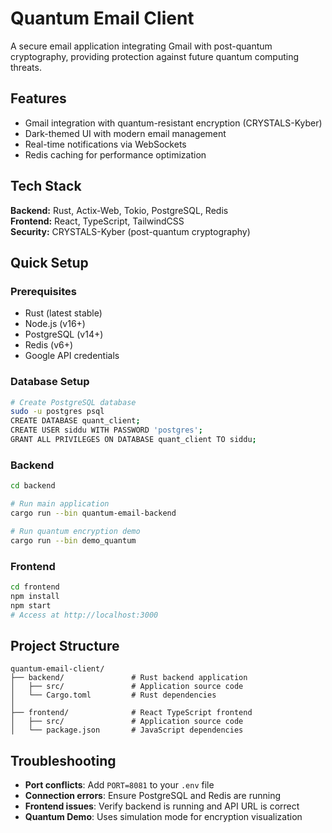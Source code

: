 # Quantum Email Client

A secure email application integrating Gmail with post-quantum cryptography, providing protection against future quantum computing threats.

## Features

- Gmail integration with quantum-resistant encryption (CRYSTALS-Kyber)
- Dark-themed UI with modern email management
- Real-time notifications via WebSockets
- Redis caching for performance optimization

## Tech Stack

**Backend:** Rust, Actix-Web, Tokio, PostgreSQL, Redis  
**Frontend:** React, TypeScript, TailwindCSS  
**Security:** CRYSTALS-Kyber (post-quantum cryptography)

## Quick Setup

### Prerequisites

- Rust (latest stable)
- Node.js (v16+)
- PostgreSQL (v14+)
- Redis (v6+)
- Google API credentials

### Database Setup

```bash
# Create PostgreSQL database
sudo -u postgres psql
CREATE DATABASE quant_client;
CREATE USER siddu WITH PASSWORD 'postgres';
GRANT ALL PRIVILEGES ON DATABASE quant_client TO siddu;
```

### Backend

```bash
cd backend

# Run main application
cargo run --bin quantum-email-backend

# Run quantum encryption demo
cargo run --bin demo_quantum
```

### Frontend

```bash
cd frontend
npm install
npm start
# Access at http://localhost:3000
```

## Project Structure

```
quantum-email-client/
├── backend/               # Rust backend application
│   ├── src/               # Application source code
│   └── Cargo.toml         # Rust dependencies
│
├── frontend/              # React TypeScript frontend
│   ├── src/               # Application source code
│   └── package.json       # JavaScript dependencies
```

## Troubleshooting

- **Port conflicts**: Add `PORT=8081` to your `.env` file
- **Connection errors**: Ensure PostgreSQL and Redis are running
- **Frontend issues**: Verify backend is running and API URL is correct
- **Quantum Demo**: Uses simulation mode for encryption visualization
